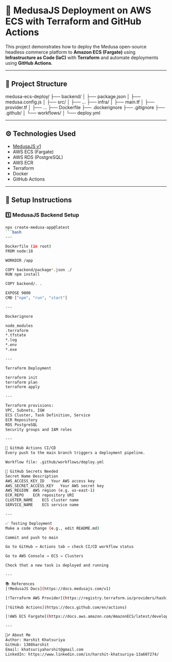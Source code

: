 # 🚀 MedusaJS Deployment on AWS ECS with Terraform and GitHub Actions

This project demonstrates how to deploy the Medusa open-source headless commerce platform to **Amazon ECS (Fargate)** using **Infrastructure as Code (IaC)** with **Terraform** and automate deployments using **GitHub Actions**.

---

## 📁 Project Structure

medusa-ecs-deploy/
├── backend/
│   ├── package.json
│   ├── medusa.config.js
│   ├── src/
│   ├── ...
├── infra/
│   ├── main.tf
│   ├── provider.tf
│   ├── ...
├── Dockerfile
├── .dockerignore
├── .gitignore
├── .github/
│   └── workflows/
│       └── deploy.yml

---

## ⚙️ Technologies Used

- [MedusaJS v1](https://docs.medusajs.com/v1)
- AWS ECS (Fargate)
- AWS RDS (PostgreSQL)
- AWS ECR
- Terraform
- Docker
- GitHub Actions

---

## 🔧 Setup Instructions

### 1️⃣ MedusaJS Backend Setup

```bash
npx create-medusa-app@latest
```bash
---

Dockerfile (in root)
FROM node:18

WORKDIR /app

COPY backend/package*.json ./
RUN npm install

COPY backend/. .

EXPOSE 9000
CMD ["npm", "run", "start"]

---

Dockerignore 

node_modules
.terraform
*.tfstate
*.log
*.env
*.exe

--- 

Terraform Deployment

terraform init
terraform plan
terraform apply

---

Terraform provisions:
VPC, Subnets, IGW
ECS Cluster, Task Definition, Service
ECR Repository
RDS PostgreSQL
Security groups and IAM roles

---

🔁 GitHub Actions CI/CD
Every push to the main branch triggers a deployment pipeline.

Workflow file: .github/workflows/deploy.yml

🔐 GitHub Secrets Needed
Secret Name	Description
AWS_ACCESS_KEY_ID	Your AWS access key
AWS_SECRET_ACCESS_KEY	Your AWS secret key
AWS_REGION	AWS region (e.g. us-east-1)
ECR_REPO	ECR repository URI
CLUSTER_NAME	ECS cluster name
SERVICE_NAME	ECS service name

--- 

✅ Testing Deployment
Make a code change (e.g., edit README.md)

Commit and push to main

Go to GitHub → Actions tab → check CI/CD workflow status

Go to AWS Console → ECS → Clusters

Check that a new task is deployed and running

---

📚 References
[!MedusaJS Docs](https://docs.medusajs.com/v1)

[!Terraform AWS Provider](https://registry.terraform.io/providers/hashicorp/aws/latest/docs)

[!GitHub Actions](https://docs.github.com/en/actions)

[!AWS ECS Fargate](https://docs.aws.amazon.com/AmazonECS/latest/developerguide/AWS_Fargate.html)

---

🙋‍♂️ About Me
Author: Harshit Khatsuriya
GitHub: 1308harshit
Email: khatsuriyaharshit@gmail.com
LinkedIn: https://www.linkedin.com/in/harshit-khatsuriya-13a607274/

